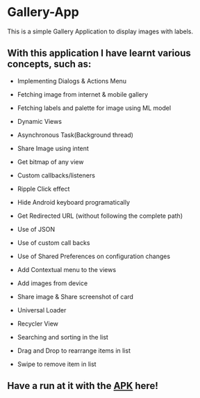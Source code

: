 # Gallery-App
This is a simple Gallery Application to display images with labels.

## With this application I have learnt various concepts, such as:
* Implementing Dialogs & Actions Menu

* Fetching image from internet & mobile gallery

* Fetching labels and palette for image using ML model

* Dynamic Views

* Asynchronous Task(Background thread)

* Share Image using intent

* Get bitmap of any view

* Custom callbacks/listeners

* Ripple Click effect

* Hide Android keyboard programatically

* Get Redirected URL (without following the complete path)

* Use of JSON

* Use of custom call backs

* Use of Shared Preferences on configuration changes

* Add Contextual menu to the views

* Add images from device

* Share image & Share screenshot of card

* Universal Loader

* Recycler View

* Searching and sorting in the list

* Drag and Drop to rearrange items in list

* Swipe to remove item in list

## Have a run at it with the [APK](https://github.com/mitali-1703/Gallery-App/releases/download/latest/app-debug.apk) here!
